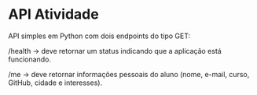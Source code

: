 # API Atividade
API simples em Python com dois endpoints do tipo GET:

/health → deve retornar um status indicando que a aplicação está funcionando.

/me → deve retornar informações pessoais do aluno (nome, e-mail, curso, GitHub, cidade e interesses).
